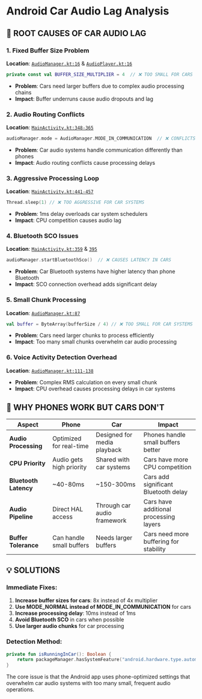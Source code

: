 # Android Car Audio Lag Analysis

## 🚗 **ROOT CAUSES OF CAR AUDIO LAG**

### 1. **Fixed Buffer Size Problem** 
**Location**: [`AudioManager.kt:16`](android_sesame_ai/app/src/main/java/com/sesame/voicechat/AudioManager.kt:16) & [`AudioPlayer.kt:16`](android_sesame_ai/app/src/main/java/com/sesame/voicechat/AudioPlayer.kt:16)
```kotlin
private const val BUFFER_SIZE_MULTIPLIER = 4  // ❌ TOO SMALL FOR CARS
```
- **Problem**: Cars need larger buffers due to complex audio processing chains
- **Impact**: Buffer underruns cause audio dropouts and lag

### 2. **Audio Routing Conflicts**
**Location**: [`MainActivity.kt:348-365`](android_sesame_ai/app/src/main/java/com/sesame/voicechat/MainActivity.kt:348)
```kotlin
audioManager.mode = AudioManager.MODE_IN_COMMUNICATION  // ❌ CONFLICTS WITH CAR SYSTEMS
```
- **Problem**: Car audio systems handle communication differently than phones
- **Impact**: Audio routing conflicts cause processing delays

### 3. **Aggressive Processing Loop**
**Location**: [`MainActivity.kt:441-457`](android_sesame_ai/app/src/main/java/com/sesame/voicechat/MainActivity.kt:441)
```kotlin
Thread.sleep(1) // ❌ TOO AGGRESSIVE FOR CAR SYSTEMS
```
- **Problem**: 1ms delay overloads car system schedulers
- **Impact**: CPU competition causes audio lag

### 4. **Bluetooth SCO Issues**
**Location**: [`MainActivity.kt:359`](android_sesame_ai/app/src/main/java/com/sesame/voicechat/MainActivity.kt:359) & [`395`](android_sesame_ai/app/src/main/java/com/sesame/voicechat/MainActivity.kt:395)
```kotlin
audioManager.startBluetoothSco()  // ❌ CAUSES LATENCY IN CARS
```
- **Problem**: Car Bluetooth systems have higher latency than phone Bluetooth
- **Impact**: SCO connection overhead adds significant delay

### 5. **Small Chunk Processing**
**Location**: [`AudioManager.kt:87`](android_sesame_ai/app/src/main/java/com/sesame/voicechat/AudioManager.kt:87)
```kotlin
val buffer = ByteArray(bufferSize / 4) // ❌ TOO SMALL FOR CAR SYSTEMS
```
- **Problem**: Cars need larger chunks to process efficiently
- **Impact**: Too many small chunks overwhelm car audio processing

### 6. **Voice Activity Detection Overhead**
**Location**: [`AudioManager.kt:111-138`](android_sesame_ai/app/src/main/java/com/sesame/voicechat/AudioManager.kt:111)
- **Problem**: Complex RMS calculation on every small chunk
- **Impact**: CPU overhead causes processing delays in car systems

## 🔧 **WHY PHONES WORK BUT CARS DON'T**

| Aspect | Phone | Car | Impact |
|--------|-------|-----|---------|
| **Audio Processing** | Optimized for real-time | Designed for media playback | Phones handle small buffers better |
| **CPU Priority** | Audio gets high priority | Shared with car systems | Cars have more CPU competition |
| **Bluetooth Latency** | ~40-80ms | ~150-300ms | Cars add significant Bluetooth delay |
| **Audio Pipeline** | Direct HAL access | Through car audio framework | Cars have additional processing layers |
| **Buffer Tolerance** | Can handle small buffers | Needs larger buffers | Cars need more buffering for stability |

## 💡 **SOLUTIONS**

### Immediate Fixes:
1. **Increase buffer sizes for cars**: 8x instead of 4x multiplier
2. **Use MODE_NORMAL instead of MODE_IN_COMMUNICATION** for cars
3. **Increase processing delay**: 10ms instead of 1ms
4. **Avoid Bluetooth SCO** in cars when possible
5. **Use larger audio chunks** for car processing

### Detection Method:
```kotlin
private fun isRunningInCar(): Boolean {
    return packageManager.hasSystemFeature("android.hardware.type.automotive")
}
```

The core issue is that the Android app uses phone-optimized settings that overwhelm car audio systems with too many small, frequent audio operations.